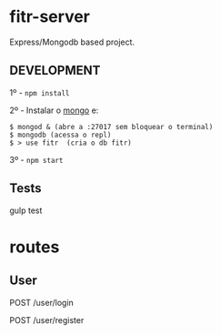 # fitr-server

Express/Mongodb based project.

## DEVELOPMENT
1º - `npm install`

2º - Instalar o [mongo](https://www.mongodb.com/) e:
```
$ mongod & (abre a :27017 sem bloquear o terminal)
$ mongodb (acessa o repl)
$ > use fitr  (cria o db fitr)
```
3º - `npm start`

## Tests
gulp test

# routes

## User
POST /user/login

POST /user/register
